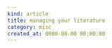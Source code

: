 ```yaml
--- 
kind: article
title: managing your literature
category: misc
created_at: 0000-00-00 00:00:00
---
```


